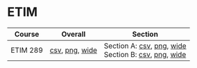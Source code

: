 # ETIM

| Course | Overall | Section |
| ------ | ------- | ------- |
| ETIM 289 | [csv](https://github.com/UCSD-Historical-Enrollment-Data/2024Winter/blob/main/overall/ETIM%20289.csv), [png](https://raw.githubusercontent.com/UCSD-Historical-Enrollment-Data/2024Winter/main/plot_overall/ETIM%20289.png), [wide](https://raw.githubusercontent.com/UCSD-Historical-Enrollment-Data/2024Winter/main/plot_overall_wide/ETIM%20289.png) | Section A: [csv](https://github.com/UCSD-Historical-Enrollment-Data/2024Winter/blob/main/section/ETIM%20289_A.csv), [png](https://raw.githubusercontent.com/UCSD-Historical-Enrollment-Data/2024Winter/main/plot_section/ETIM%20289_A.png), [wide](https://raw.githubusercontent.com/UCSD-Historical-Enrollment-Data/2024Winter/main/plot_section_wide/ETIM%20289_A.png)<br>Section B: [csv](https://github.com/UCSD-Historical-Enrollment-Data/2024Winter/blob/main/section/ETIM%20289_B.csv), [png](https://raw.githubusercontent.com/UCSD-Historical-Enrollment-Data/2024Winter/main/plot_section/ETIM%20289_B.png), [wide](https://raw.githubusercontent.com/UCSD-Historical-Enrollment-Data/2024Winter/main/plot_section_wide/ETIM%20289_B.png) |
